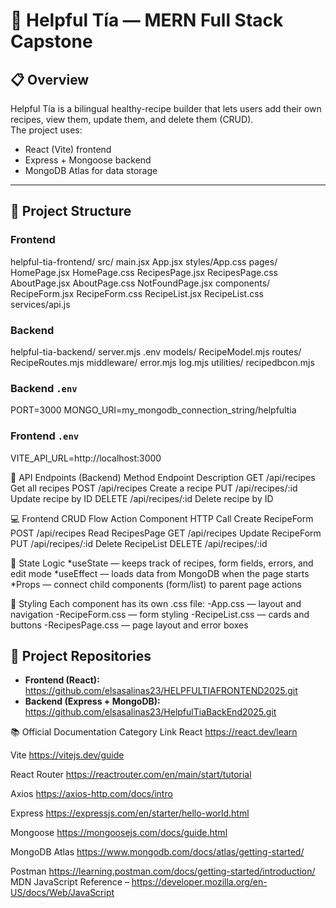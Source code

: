 # 🍲 Helpful Tía — MERN Full Stack Capstone

## 📋 Overview
Helpful Tía is a bilingual healthy-recipe builder that lets users add their own recipes, view them, update them, and delete them (CRUD).  
The project uses:
- React (Vite) frontend  
- Express + Mongoose backend  
- MongoDB Atlas for data storage  

---

## 🧱 Project Structure

### Frontend
helpful-tia-frontend/
src/
main.jsx
App.jsx
styles/App.css
pages/
HomePage.jsx
HomePage.css
RecipesPage.jsx
RecipesPage.css
AboutPage.jsx
AboutPage.css
NotFoundPage.jsx
components/
RecipeForm.jsx
RecipeForm.css
RecipeList.jsx
RecipeList.css
services/api.js

### Backend
helpful-tia-backend/
server.mjs
.env
models/
RecipeModel.mjs
routes/
RecipeRoutes.mjs
middleware/
error.mjs
log.mjs
utilities/
recipedbcon.mjs

### Backend `.env`
PORT=3000
MONGO_URI=my_mongodb_connection_string/helpfultia


### Frontend `.env`
VITE_API_URL=http://localhost:3000

🔗 API Endpoints (Backend)
Method	Endpoint	    Description
GET	    /api/recipes	Get all recipes
POST	/api/recipes	Create a recipe
PUT	    /api/recipes/:id	Update recipe by ID
DELETE	/api/recipes/:id	Delete recipe by ID

💻 Frontend CRUD Flow
Action	Component	HTTP Call
Create	RecipeForm	POST /api/recipes
Read	RecipesPage	GET /api/recipes
Update	RecipeForm	PUT /api/recipes/:id
Delete	RecipeList	DELETE /api/recipes/:id

🧠 State Logic
*useState — keeps track of recipes, form fields, errors, and edit mode
*useEffect — loads data from MongoDB when the page starts
*Props — connect child components (form/list) to parent page actions

🎨 Styling
Each component has its own .css file:
-App.css — layout and navigation
-RecipeForm.css — form styling
-RecipeList.css — cards and buttons
-RecipesPage.css — page layout and error boxes

## 📂 Project Repositories

- **Frontend (React):** 
https://github.com/elsasalinas23/HELPFULTIAFRONTEND2025.git
- **Backend (Express + MongoDB):**
https://github.com/elsasalinas23/HelpfulTiaBackEnd2025.git 



📚 Official Documentation
Category	        Link
React	            https://react.dev/learn

Vite	            https://vitejs.dev/guide

React Router	    https://reactrouter.com/en/main/start/tutorial

Axios	            https://axios-http.com/docs/intro

Express	            https://expressjs.com/en/starter/hello-world.html

Mongoose	        https://mongoosejs.com/docs/guide.html

MongoDB Atlas	    https://www.mongodb.com/docs/atlas/getting-started/

Postman	            https://learning.postman.com/docs/getting-started/introduction/
 MDN JavaScript Reference – https://developer.mozilla.org/en-US/docs/Web/JavaScript